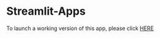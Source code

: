 # Streamlit-Apps

To launch a working version of this app, please click [HERE](https://share.streamlit.io/crodriguezm2016/streamlit-apps/main/streamlit.py)
